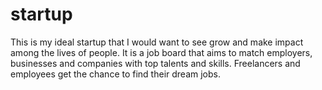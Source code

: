 # startup
This is my ideal startup that I would want to see grow and make impact among the lives of people. It is a job board that aims to match employers, businesses and companies with top talents and skills. Freelancers and employees get the chance to find their dream jobs. 

